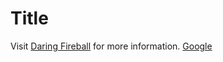 # Title

Visit [Daring Fireball][] for more information.
[Google][]


[Daring Fireball]: http://daringfireball.net/
[Google]: http://google.com/
